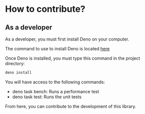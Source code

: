 # How to contribute?

## As a developer

As a developer, you must first install Deno on your computer.

The command to use to install Deno is located [here](https://deno.com)

Once Deno is installed, you must type this command in the project directory:

```sh
deno install
```

You will have access to the following commands:

- deno task bench: Runs a performance test
- deno task test: Runs the unit tests

From here, you can contribute to the development of this library.
